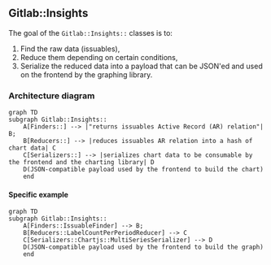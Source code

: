 ## Gitlab::Insights

The goal of the `Gitlab::Insights::` classes is to:

1. Find the raw data (issuables),
1. Reduce them depending on certain conditions,
1. Serialize the reduced data into a payload that can be JSON'ed and used on the
  frontend by the graphing library.

### Architecture diagram

```mermaid
graph TD
subgraph Gitlab::Insights::
    A[Finders::] --> |"returns issuables Active Record (AR) relation"| B;
    B[Reducers::] --> |reduces issuables AR relation into a hash of chart data| C
    C[Serializers::] --> |serializes chart data to be consumable by the frontend and the charting library| D
    D(JSON-compatible payload used by the frontend to build the chart)
    end
```

#### Specific example

```mermaid
graph TD
subgraph Gitlab::Insights::
    A[Finders::IssuableFinder] --> B;
    B[Reducers::LabelCountPerPeriodReducer] --> C
    C[Serializers::Chartjs::MultiSeriesSerializer] --> D
    D(JSON-compatible payload used by the frontend to build the graph)
    end
```
